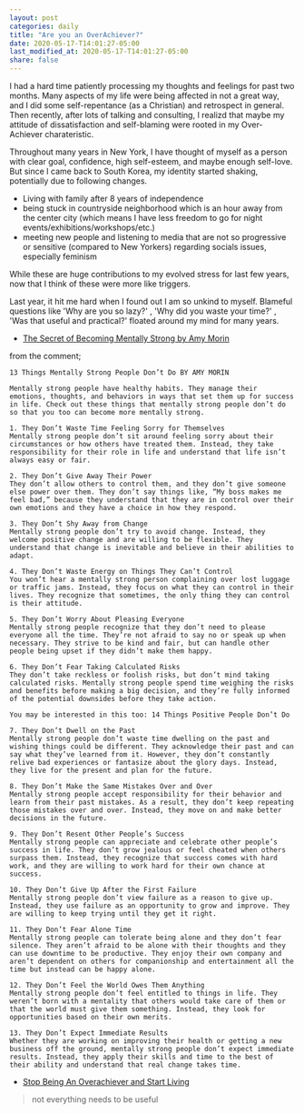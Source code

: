 ```yaml
---
layout: post
categories: daily
title: "Are you an OverAchiever?"
date: 2020-05-17-T14:01:27-05:00
last_modified_at: 2020-05-17-T14:01:27-05:00
share: false
---
```


I had a hard time patiently processing my thoughts and feelings for past two months. Many aspects of my life were being affected in not a great way, and I did some self-repentance (as a Christian) and retrospect in general.
Then recently, after lots of talking and consulting, I realizd that maybe my attitude of dissatisfaction and self-blaming were rooted in my Over-Achiever charateristic.

Throughout many years in New York, I have thought of myself as a person with clear goal, confidence, high self-esteem, and maybe enough self-love. But since I came back to South Korea, my identity started shaking, potentially due to following changes.

- Living with family after 8 years of independence
- being stuck in countryside neighborhood which is an hour away from the center city (which means I have less freedom to go for night events/exhibitions/workshops/etc.)
- meeting new people and listening to media that are not so progressive or sensitive (compared to New Yorkers) regarding socials issues, especially feminism

While these are huge contributions to my evolved stress for last few years, now that I think of these were more like triggers. 

Last year, it hit me hard when I found out I am so unkind to myself. Blameful questions like 'Why are you so lazy?' , 'Why did you waste your time?' , 'Was that useful and practical?' floated around my mind for many years. 


- [The Secret of Becoming Mentally Strong by Amy Morin](https://www.youtube.com/watch?v=TFbv757kup4&t=224s)

from the comment;

```
13 Things Mentally Strong People Don’t Do BY AMY MORIN

Mentally strong people have healthy habits. They manage their emotions, thoughts, and behaviors in ways that set them up for success in life. Check out these things that mentally strong people don’t do so that you too can become more mentally strong.

1. They Don’t Waste Time Feeling Sorry for Themselves
Mentally strong people don’t sit around feeling sorry about their circumstances or how others have treated them. Instead, they take responsibility for their role in life and understand that life isn’t always easy or fair.
 
2. They Don’t Give Away Their Power
They don’t allow others to control them, and they don’t give someone else power over them. They don’t say things like, “My boss makes me feel bad,” because they understand that they are in control over their own emotions and they have a choice in how they respond.

3. They Don’t Shy Away from Change
Mentally strong people don’t try to avoid change. Instead, they welcome positive change and are willing to be flexible. They understand that change is inevitable and believe in their abilities to adapt.

4. They Don’t Waste Energy on Things They Can’t Control
You won’t hear a mentally strong person complaining over lost luggage or traffic jams. Instead, they focus on what they can control in their lives. They recognize that sometimes, the only thing they can control is their attitude.

5. They Don’t Worry About Pleasing Everyone
Mentally strong people recognize that they don’t need to please everyone all the time. They’re not afraid to say no or speak up when necessary. They strive to be kind and fair, but can handle other people being upset if they didn’t make them happy.

6. They Don’t Fear Taking Calculated Risks
They don’t take reckless or foolish risks, but don’t mind taking calculated risks. Mentally strong people spend time weighing the risks and benefits before making a big decision, and they’re fully informed of the potential downsides before they take action.

You may be interested in this too: 14 Things Positive People Don’t Do

7. They Don’t Dwell on the Past
Mentally strong people don’t waste time dwelling on the past and wishing things could be different. They acknowledge their past and can say what they’ve learned from it. However, they don’t constantly relive bad experiences or fantasize about the glory days. Instead, they live for the present and plan for the future.

8. They Don’t Make the Same Mistakes Over and Over
Mentally strong people accept responsibility for their behavior and learn from their past mistakes. As a result, they don’t keep repeating those mistakes over and over. Instead, they move on and make better decisions in the future.

9. They Don’t Resent Other People’s Success
Mentally strong people can appreciate and celebrate other people’s success in life. They don’t grow jealous or feel cheated when others surpass them. Instead, they recognize that success comes with hard work, and they are willing to work hard for their own chance at success.

10. They Don’t Give Up After the First Failure
Mentally strong people don’t view failure as a reason to give up. Instead, they use failure as an opportunity to grow and improve. They are willing to keep trying until they get it right.

11. They Don’t Fear Alone Time
Mentally strong people can tolerate being alone and they don’t fear silence. They aren’t afraid to be alone with their thoughts and they can use downtime to be productive. They enjoy their own company and aren’t dependent on others for companionship and entertainment all the time but instead can be happy alone.

12. They Don’t Feel the World Owes Them Anything
Mentally strong people don’t feel entitled to things in life. They weren’t born with a mentality that others would take care of them or that the world must give them something. Instead, they look for opportunities based on their own merits.

13. They Don’t Expect Immediate Results
Whether they are working on improving their health or getting a new business off the ground, mentally strong people don’t expect immediate results. Instead, they apply their skills and time to the best of their ability and understand that real change takes time.
```

- [Stop Being An Overachiever and Start Living](https://www.youtube.com/watch?v=klHq9-hWdM0)

> not everything needs to be useful
